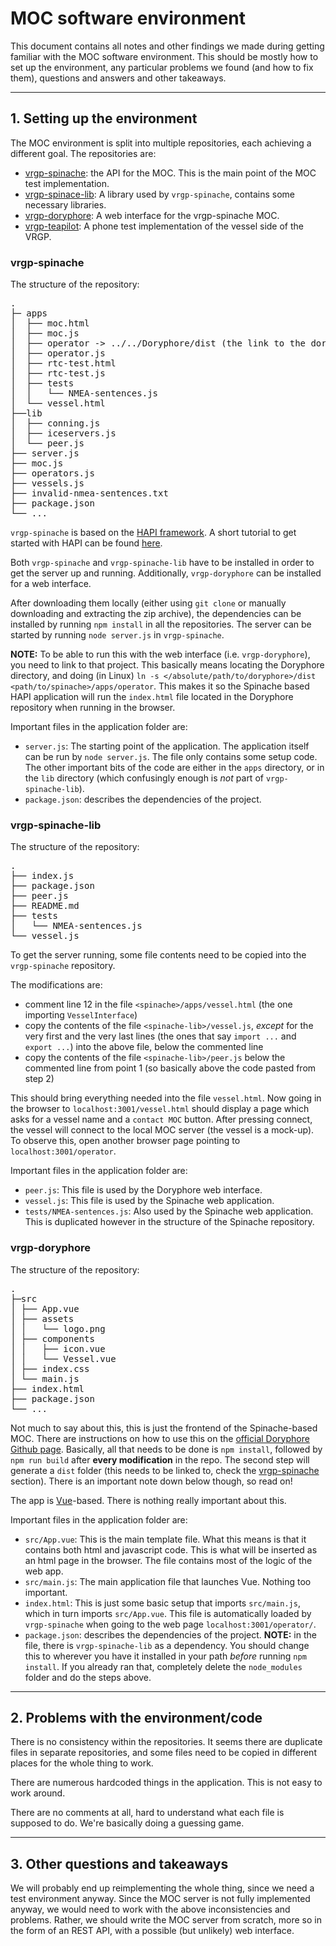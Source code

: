 # MOC software environment

This document contains all notes and other findings we made during getting
familiar with the MOC software environment. This should be mostly how to set
up the environment, any particular problems we found (and how to fix them),
questions and answers and other takeaways.

---

## 1. Setting up the environment

The MOC environment is split into multiple repositories, each achieving a
different goal. The repositories are:
- [vrgp-spinache](https://github.com/aboamare/vrgp-spinache): the API for the MOC. This is the main point of the MOC test
  implementation.
- [vrgp-spinace-lib](https://github.com/aboamare/vrgp-spinache-lib): A library used by `vrgp-spinache`, contains some
  necessary libraries.
- [vrgp-doryphore](https://github.com/aboamare/vrgp-doryphore): A web interface for the vrgp-spinache MOC.
- [vrgp-teapilot](https://github.com/aboamare/vrgp-teapilot): A phone test implementation of the vessel side of the VRGP.

### vrgp-spinache

The structure of the repository:
<pre>
.
├─ apps
│  ├── moc.html
│  ├── moc.js
│  ├── operator -> ../../Doryphore/dist (the link to the doryphore app, see below)
│  ├── operator.js
│  ├── rtc-test.html
│  ├── rtc-test.js
│  ├── tests
│  │   └── NMEA-sentences.js
│  └── vessel.html
├──lib
│  ├── conning.js
│  ├── iceservers.js
│  └── peer.js
├── server.js
├── moc.js
├── operators.js
├── vessels.js
├── invalid-nmea-sentences.txt
├── package.json
└── ...
</pre>

`vrgp-spinache` is based on the [HAPI framework](https://hapi.dev/). A short tutorial to get
started with HAPI can be found [here](https://hapi.dev/tutorials?lang=en_US).

Both `vrgp-spinache` and `vrgp-spinache-lib` have to be installed in order to
get the server up and running. Additionally, `vrgp-doryphore` can be installed
for a web interface.

After downloading them locally (either using `git clone` or manually downloading
and extracting the zip archive), the dependencies can be installed by running
`npm install` in all the repositories. The server can be started by running
`node server.js` in `vrgp-spinache`.

**NOTE:** To be able to run this with the web interface (i.e. `vrgp-doryphore`),
you need to link to that project. This basically means locating the Doryphore
directory, and doing (in Linux) `ln -s </absolute/path/to/doryphore>/dist
<path/to/spinache>/apps/operator`. This makes it so the Spinache based HAPI
application will run the `index.html` file located in the Doryphore repository
when running in the browser.

Important files in the application folder are:
- `server.js`: The starting point of the application. The application itself can
  be run by `node server.js`. The file only contains some setup code. The other
  important bits of the code are either in the `apps` directory, or in the `lib`
  directory (which confusingly enough is *not* part of `vrgp-spinache-lib`).
- `package.json`: describes the dependencies of the project.

### vrgp-spinache-lib

The structure of the repository:
<pre>
.
├── index.js
├── package.json
├── peer.js
├── README.md
├── tests
│   └── NMEA-sentences.js
└── vessel.js
</pre>

To get the server running, some file contents need to be copied into the
`vrgp-spinache` repository.

The modifications are:
- comment line 12 in the file `<spinache>/apps/vessel.html` (the one importing
  `VesselInterface`)
- copy the contents of the file `<spinache-lib>/vessel.js`, *except* for the
  very first and the very last lines (the ones that say `import ...` and `export
  ...`) into the above file, below the commented line
- copy the contents of the file `<spinache-lib>/peer.js` below the commented
  line from point 1 (so basically above the code pasted from step 2)

This should bring everything needed into the file `vessel.html`. Now going in
the browser to `localhost:3001/vessel.html` should display a page which asks for
a vessel name and a `contact MOC` button. After pressing connect, the vessel
will connect to the local MOC server (the vessel is a mock-up). To observe
this, open another browser page pointing to `localhost:3001/operator`.

Important files in the application folder are:
- `peer.js`: This file is used by the Doryphore web interface.
- `vessel.js`: This file is used by the Spinache web application.
- `tests/NMEA-sentences.js`: Also used by the Spinache web application. This is
  duplicated however in the structure of the Spinache repository.

### vrgp-doryphore

The structure of the repository:
<pre>
.
├─src
│ ├── App.vue
│ ├── assets
│ │   └── logo.png
│ ├── components
│ │   ├── icon.vue
│ │   └── Vessel.vue
│ ├── index.css
│ └── main.js
├── index.html
├── package.json
└── ...
</pre>

Not much to say about this, this is just the frontend of the Spinache-based MOC.
There are instructions on how to use this on the [official Doryphore Github
page](https://github.com/aboamare/vrgp-doryphore). Basically, all that needs to be done is `npm install`, followed by `npm
run build` after **every modification** in the repo. The second step will generate a
`dist` folder (this needs to be linked to, check the [vrgp-spinache](#vrgp-spinache) section).
There is an important note down below though, so read on!

The app is [Vue](https://vuejs.org/)-based. There is nothing really important about this.

Important files in the application folder are:
- `src/App.vue`: This is the main template file. What this means is that it
  contains both html and javascript code. This is what will be inserted as an
  html page in the browser. The file contains most of the logic of the
  web app.
- `src/main.js`: The main application file that launches Vue. Nothing too important.
- `index.html`: This is just some basic setup that imports `src/main.js`, which
  in turn imports `src/App.vue`. This file is automatically loaded by
  `vrgp-spinache` when going to the web page `localhost:3001/operator/`.
- `package.json`: describes the dependencies of the project. **NOTE:** in the
  file, there is `vrgp-spinache-lib` as a dependency. You should change this to
  wherever you have it installed in your path *before* running `npm install`. If
  you already ran that, completely delete the `node_modules` folder and do the
  steps above.

---

## 2. Problems with the environment/code

There is no consistency within the repositories. It seems there are duplicate
files in separate repositories, and some files need to be copied in different
places for the whole thing to work.

There are numerous hardcoded things in the application. This is not easy to work
around.

There are no comments at all, hard to understand what each file is supposed to
do. We're basically doing a guessing game.

---

## 3. Other questions and takeaways

We will probably end up reimplementing the whole thing, since we need a test
environment anyway. Since the MOC server is not fully implemented anyway, we
would need to work with the above inconsistencies and problems. Rather, we
should write the MOC server from scratch, more so in the form of an REST API,
with a possible (but unlikely) web interface.
